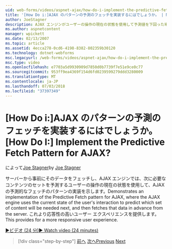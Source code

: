 ```yaml
---
uid: web-forms/videos/aspnet-ajax/how-do-i-implement-the-predictive-fetch-pattern-for-ajax
title: '[How Do i:]AJAX のパターンの予測のフェッチを実装するにはでしょうか。 | Microsoft Docs'
author: JoeStagner
description: AJAX エンジンがユーザーの操作の現在の状態を使用して予測値を下回った場合に、AJAX の予測的なフェッチのパターンの実装を例示しています.
ms.author: aspnetcontent
manager: wpickett
ms.date: 02/13/2007
ms.topic: article
ms.assetid: 4ecca278-0cd6-4198-8382-802359b30120
ms.technology: dotnet-webforms
msc.legacyurl: /web-forms/videos/aspnet-ajax/how-do-i-implement-the-predictive-fetch-pattern-for-ajax
msc.type: video
ms.openlocfilehash: e7703a5d9930909d7850d0b7739f7e51e9ce0c77
ms.sourcegitcommit: 953ff9ea4369f154d6fd0239599279ddd3280009
ms.translationtype: MT
ms.contentlocale: ja-JP
ms.lasthandoff: 07/03/2018
ms.locfileid: "37397349"
---
```

<a name="how-do-i-implement-the-predictive-fetch-pattern-for-ajax"></a><span data-ttu-id="7c172-104">[How Do i:]AJAX のパターンの予測のフェッチを実装するにはでしょうか。</span><span class="sxs-lookup"><span data-stu-id="7c172-104">[How Do I:] Implement the Predictive Fetch Pattern for AJAX?</span></span>
====================
<span data-ttu-id="7c172-105">によって[Joe Stagner](https://github.com/JoeStagner)</span><span class="sxs-lookup"><span data-stu-id="7c172-105">by [Joe Stagner](https://github.com/JoeStagner)</span></span>

<span data-ttu-id="7c172-106">サーバーから事前にそのデータをフェッチし、AJAX エンジンでは、次に必要なコンテンツのセットを予測するユーザーの操作の現在の状態を使用して、AJAX の予測的なフェッチのパターンの実装を示します。</span><span class="sxs-lookup"><span data-stu-id="7c172-106">Demonstrates an implementation of the Predictive Fetch pattern for AJAX, where the AJAX engine uses the current state of the user's interaction to predict which set of content will be needed next, and then fetches that data in advance from the server.</span></span> <span data-ttu-id="7c172-107">これより応答性の高いユーザー エクスペリエンスを提供します。</span><span class="sxs-lookup"><span data-stu-id="7c172-107">This provides for a more responsive user experience.</span></span>

[<span data-ttu-id="7c172-108">&#9654;ビデオ (24 分)</span><span class="sxs-lookup"><span data-stu-id="7c172-108">&#9654; Watch video (24 minutes)</span></span>](https://channel9.msdn.com/Blogs/ASP-NET-Site-Videos/how-do-i-implement-the-predictive-fetch-pattern-for-ajax)

> [!div class="step-by-step"]
> <span data-ttu-id="7c172-109">[前へ](how-do-i-use-the-aspnet-ajax-timer-control.md)
> [次へ](how-do-i-implement-the-ajax-paging-pattern.md)</span><span class="sxs-lookup"><span data-stu-id="7c172-109">[Previous](how-do-i-use-the-aspnet-ajax-timer-control.md)
[Next](how-do-i-implement-the-ajax-paging-pattern.md)</span></span>
